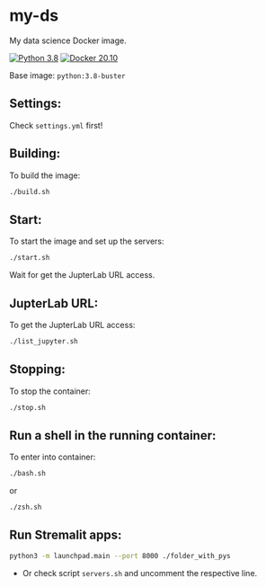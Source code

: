 # my-ds
My data science Docker image.

[![Python 3.8](https://img.shields.io/badge/Python-3.8-gree.svg)](https://www.python.org/downloads/release/python-370/)
[![Docker 20.10](https://img.shields.io/badge/Docker%20Engine-20.10-blue.svg)](https://docs.docker.com/engine/release-notes/)


Base image: `python:3.8-buster`

## Settings:
Check `settings.yml` first!

## Building:
To build the image:

```bash
./build.sh
```

## Start:
To start the image and set up the servers:

```bash
./start.sh
```

Wait for get the JupterLab URL access.

## JupterLab URL:
To get the JupterLab URL access:

```bash
./list_jupyter.sh
```

## Stopping:
To stop the container:

```bash
./stop.sh
```

## Run a shell in the running container:
To enter into container:

```bash
./bash.sh
```

or

```bash
./zsh.sh
```

## Run Stremalit apps:

```bash
python3 -m launchpad.main --port 8000 ./folder_with_pys
```

- Or check script `servers.sh` and uncomment the respective line.
